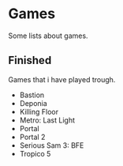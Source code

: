 # Games
Some lists about games.

## Finished
Games that i have played trough.

* Bastion
* Deponia
* Killing Floor
* Metro: Last Light
* Portal
* Portal 2
* Serious Sam 3: BFE
* Tropico 5
